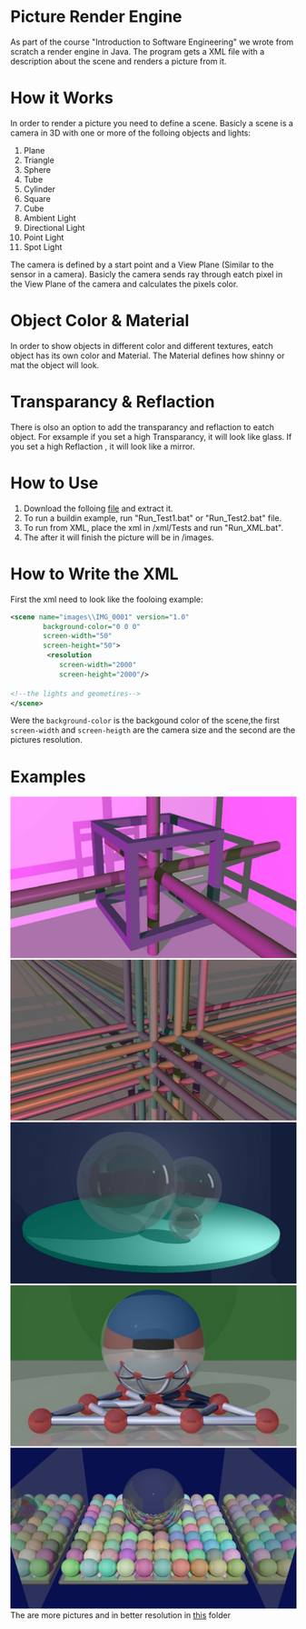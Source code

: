 # Picture Render Engine
As part of the course "Introduction to Software Engineering" we wrote from scratch a render engine in Java.
The program gets a XML file with a description about the scene and renders a picture from it.

# How it Works
In order to render a picture you need to define a scene. Basicly a scene is a camera in 3D with one or more of the folloing objects and lights:
1. Plane
2. Triangle
3. Sphere
4. Tube
5. Cylinder
6. Square
7. Cube
1. Ambient Light
2. Directional Light
3. Point Light
4. Spot Light

The camera is defined by a start point and a View Plane (Similar to the sensor in a camera).
Basicly the camera sends ray through eatch pixel in the View Plane of the camera and calculates the pixels color.

# Object Color & Material
In order to show objects in different color and different textures, eatch object has its own color and Material.
The Material defines how shinny or mat the object will look.

# Transparancy & Reflaction
There is olso an option to add the transparancy and reflaction to eatch object. 
For exsample if you set a high Transparancy, it will look like glass. If you set a high Reflaction , it will look like a mirror.

# How to Use
1. Download the folloing <a href="https://github.com/ElishaMayer/Execise_1_5779/raw/master/Run.zip">file<a/> and extract it.
2. To run a buildin example, run "Run_Test1.bat" or "Run_Test2.bat" file.
3. To run from XML, place the xml in /xml/Tests and run "Run_XML.bat".
4. The after it will finish the picture will be in /images.

# How to Write the XML

First the xml need to look like the fooloing example:
```xml
<scene name="images\\IMG_0001" version="1.0"
        background-color="0 0 0"
        screen-width="50"
        screen-height="50">
		 <resolution
            screen-width="2000"
            screen-height="2000"/>

<!--the lights and geometires-->
</scene>
```
Were the ```background-color``` is the backgound color of the scene,the first ```screen-width``` and ```screen-heigth``` are the camera size and the second are the pictures resolution.

# Examples 
![Alt text](readme/0001.jpg?raw=true "Title")
![Alt text](readme/0002.jpg?raw=true "Title")
![Alt text](readme/0003.jpg?raw=true "Title")
![Alt text](readme/0004.jpg?raw=true "Title")
![Alt text](readme/0005.jpg?raw=true "Title")
The are more pictures and in better resolution in <a href="https://github.com/ElishaMayer/Execise_1_5779/tree/master/images">this<a/> folder




